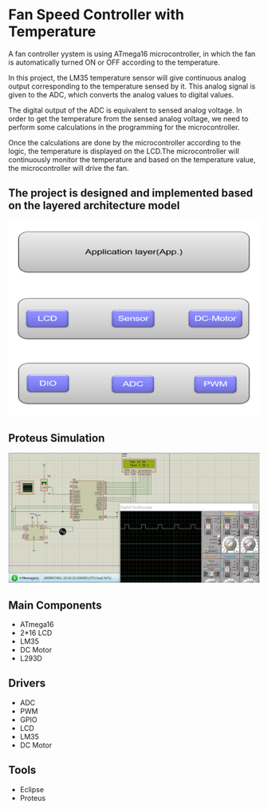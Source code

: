 # Fan Speed Controller with Temperature
A fan controller yystem is using ATmega16 microcontroller, in which the fan is automatically turned ON or OFF according to the temperature.

In this project, the LM35 temperature sensor will give continuous analog output corresponding to the temperature sensed by it. This analog signal is given to the ADC, which converts the analog values to digital values.

The digital output of the ADC is equivalent to sensed analog voltage. In order to get the temperature from the sensed analog voltage, we need to perform some calculations in the programming for the microcontroller.

Once the calculations are done by the microcontroller according to the logic, the temperature is displayed on the LCD.The microcontroller will continuously monitor the temperature and based on the temperature value, the microcontroller will drive the fan.

## The project is designed and implemented based on the layered architecture model 
![image from program](https://github.com/Tarek-Elmenshawy/Fan_Controller_System/blob/main/screenshots/layered.png?raw=true)

## Proteus Simulation
![image from program](https://github.com/Tarek-Elmenshawy/Fan_Controller_System/blob/main/screenshots/working.jpg?raw=true)

## Main Components
- ATmega16 
- 2*16 LCD
- LM35
- DC Motor
- L293D

## Drivers
- ADC
- PWM
- GPIO
- LCD
- LM35
- DC Motor

## Tools
- Eclipse
- Proteus

